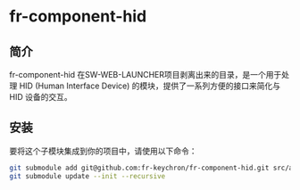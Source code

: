 # fr-component-hid

## 简介
fr-component-hid 在SW-WEB-LAUNCHER项目剥离出来的目录，是一个用于处理 HID (Human Interface Device) 的模块，提供了一系列方便的接口来简化与 HID 设备的交互。

## 安装
要将这个子模块集成到你的项目中，请使用以下命令：
```bash
git submodule add git@github.com:fr-keychron/fr-component-hid.git src/app/common
git submodule update --init --recursive